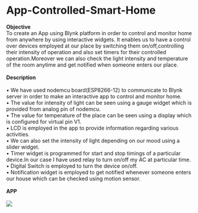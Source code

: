 # App-Controlled-Smart-Home
<b>Objective</b><br>To create an App using Blynk platform in order to control and monitor home from anywhere by using interactive widgets.
It enables us to have a control over devices employed at our place by switching them on/off,controlling their intensity of operation and also set timers for their controlled operation.Moreover we can also check the light intensity and temperature of the room anytime and get notified when someone enters our place.<br><br>
<b>Description</b><br><br>
• We have used nodemcu board(ESP8266-12) to communicate to Blynk server in order to make an interactive app to control and monitor home.<br>
• The value for intensity of light can be seen using a gauge widget which is provided from analog pin of nodemcu.<br>
• The value for temperature of the place can be seen using a display which is configured for virtual pin V1.<br>
• LCD is employed in the app to provide information regarding various activities.<br>
• We can also set the intensity of light depending on our mood using a slider widget.<br>
• Timer widget is programmed for start and stop timings of a particular device.In our case I have used relay to turn on/off my AC at         particular time.<br>
• Digital Switch is employed to turn the device on/off.<br>
• Notification widget is employed to get notified whenever someone enters our house which can be checked using motion sensor.<br><br>
<b>APP</b><br><br>
<img src="https://cloud.githubusercontent.com/assets/23056679/21353368/acbdcbde-c6eb-11e6-96a2-b09752249654.jpg">
